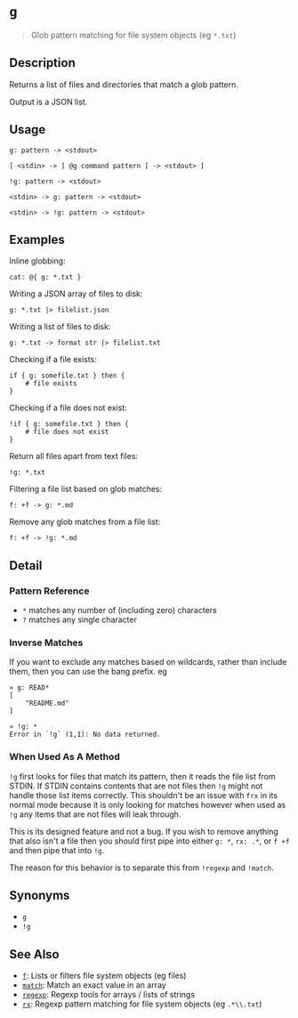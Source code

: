 # `g`

> Glob pattern matching for file system objects (eg `*.txt`)

## Description

Returns a list of files and directories that match a glob pattern.

Output is a JSON list.

## Usage

```
g: pattern -> <stdout>

[ <stdin> -> ] @g command pattern [ -> <stdout> ]

!g: pattern -> <stdout>

<stdin> -> g: pattern -> <stdout>

<stdin> -> !g: pattern -> <stdout>
```

## Examples

Inline globbing:

```
cat: @{ g: *.txt }
```

Writing a JSON array of files to disk:

```
g: *.txt |> filelist.json
```

Writing a list of files to disk:

```
g: *.txt -> format str |> filelist.txt
```

Checking if a file exists:

```
if { g: somefile.txt } then {
    # file exists
}
```

Checking if a file does not exist:

```
!if { g: somefile.txt } then {
    # file does not exist
}
```

Return all files apart from text files:

```
!g: *.txt
```

Filtering a file list based on glob matches:

```
f: +f -> g: *.md
```

Remove any glob matches from a file list:

```
f: +f -> !g: *.md
```

## Detail

### Pattern Reference

* `*` matches any number of (including zero) characters
* `?` matches any single character

### Inverse Matches

If you want to exclude any matches based on wildcards, rather than include
them, then you can use the bang prefix. eg

```
» g: READ*
[
    "README.md"
]

» !g: *
Error in `!g` (1,1): No data returned.
```

### When Used As A Method

`!g` first looks for files that match its pattern, then it reads the file list
from STDIN. If STDIN contains contents that are not files then `!g` might not
handle those list items correctly. This shouldn't be an issue with `frx` in its
normal mode because it is only looking for matches however when used as `!g`
any items that are not files will leak through.

This is its designed feature and not a bug. If you wish to remove anything that
also isn't a file then you should first pipe into either `g: *`, `rx: .*`, or
`f +f` and then pipe that into `!g`.

The reason for this behavior is to separate this from `!regexp` and `!match`.

## Synonyms

* `g`
* `!g`


## See Also

* [`f`](../commands/f.md):
  Lists or filters file system objects (eg files)
* [`match`](../commands/match.md):
  Match an exact value in an array
* [`regexp`](../commands/regexp.md):
  Regexp tools for arrays / lists of strings
* [`rx`](../commands/rx.md):
  Regexp pattern matching for file system objects (eg `.*\\.txt`)